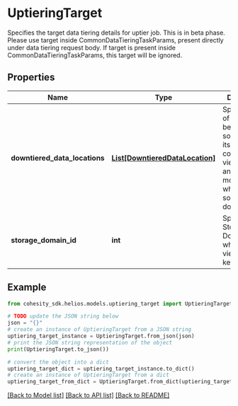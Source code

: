 # UptieringTarget

Specifies the target data tiering details for uptier job. This is in beta phase. Please use target inside CommonDataTieringTaskParams, present directly under data tiering request body. If target is present inside CommonDataTieringTaskParams, this target will be ignored.

## Properties

Name | Type | Description | Notes
------------ | ------------- | ------------- | -------------
**downtiered_data_locations** | [**List[DowntieredDataLocation]**](DowntieredDataLocation.md) | Specifies a list of mapping between sources and its corresponding viewNames and mountPaths, where the sources were downtiered. | [optional] 
**storage_domain_id** | **int** | Specifies the Storage Domain ID where the view will be kept. | 

## Example

```python
from cohesity_sdk.helios.models.uptiering_target import UptieringTarget

# TODO update the JSON string below
json = "{}"
# create an instance of UptieringTarget from a JSON string
uptiering_target_instance = UptieringTarget.from_json(json)
# print the JSON string representation of the object
print(UptieringTarget.to_json())

# convert the object into a dict
uptiering_target_dict = uptiering_target_instance.to_dict()
# create an instance of UptieringTarget from a dict
uptiering_target_from_dict = UptieringTarget.from_dict(uptiering_target_dict)
```
[[Back to Model list]](../README.md#documentation-for-models) [[Back to API list]](../README.md#documentation-for-api-endpoints) [[Back to README]](../README.md)


